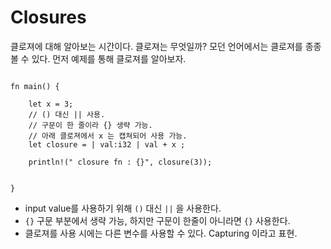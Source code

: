 # Closures

클로져에 대해 알아보는 시간이다. 클로져는 무엇일까? 모던 언어에서는 클로져를 종종 볼 수 있다.
먼저 예제를 통해 클로져를 알아보자.

```rsut, editable

fn main() {
		
	let x = 3;
	// () 대신 || 사용.
	// 구문이 한 줄이라 {} 생략 가능.
	// 아래 클로져에서 x 는 캡쳐되어 사용 가능.
	let closure = | val:i32 | val + x ;

	println!(" closure fn : {}", closure(3));	
	

}

```

* input value를 사용하기 위해 `()` 대신 `||` 을 사용한다.
* `{}` 구문 부분에서 생략 가능, 하지만 구문이 한줄이 아니라면 `{}` 사용한다. 
* 클로져를 사용 시에는 다른 변수를 사용할 수 있다. Capturing 이라고 표현.


